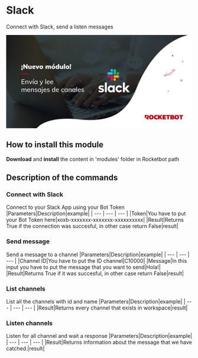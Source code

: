 



# Slack
  
Connect with Slack, send a listen messages  
  
![banner](imgs/Banner_Slack.png)
## How to install this module
  
__Download__ and __install__ the content in 'modules' folder in Rocketbot path  



## Description of the commands

### Connect with Slack
  
Connect to your Slack App using your Bot Token
|Parameters|Description|example|
| --- | --- | --- |
|Token|You have to put your Bot Token here|xoxb-xxxxxxx-xxxxxxx-xxxxxxxxxx|
|Result|Returns True if the connection was succesful, in other case return False|result|

### Send message
  
Send a message to a channel
|Parameters|Description|example|
| --- | --- | --- |
|Channel ID|You have to put the ID channel|C10000|
|Message|In this input you have to put the message that you want to send|Hola!|
|Result|Returns True if it was succesful, in other case return False|result|

### List channels
  
List all the channels with id and name
|Parameters|Description|example|
| --- | --- | --- |
|Result|Returns every channel that exists in workspace|result|

### Listen channels
  
Listen for all channel and wait a response
|Parameters|Description|example|
| --- | --- | --- |
|Result|Returns information about the message that we have catched.|result|
